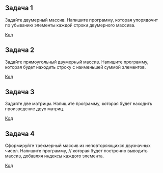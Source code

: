 ## Задача 1
Задайте двумерный массив. Напишите программу, которая упорядочит по убыванию элементы каждой строки двумерного массива. 

 [Код](  )

## Задача 2
Задайте прямоугольный двумерный массив. Напишите программу, которая будет находить строку с наименьшей суммой элементов. 


[Код]( )


## Задача 3
  Задайте две матрицы. Напишите программу, которая будет находить произведение двух матриц. 


[Код]()

## Задача 4
  Сформируйте трёхмерный массив из неповторяющихся двузначных чисел. Напишите программу,
// которая будет построчно выводить массив, добавляя индексы каждого элемента.

[Код]()


